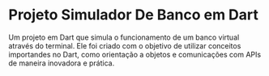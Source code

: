 # Projeto Simulador De Banco em Dart
Um projeto em Dart que simula o funcionamento de um banco virtual através do terminal. Ele foi criado com o objetivo de utilizar conceitos importandes no Dart, como orientação a objetos e comunicações com APIs de maneira inovadora e prática.
